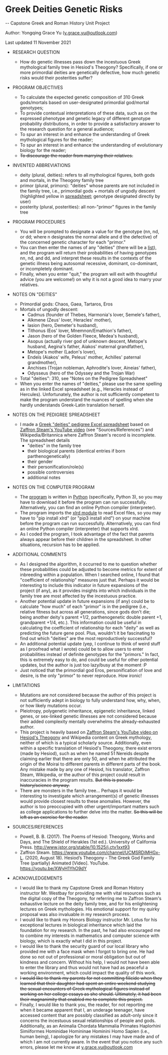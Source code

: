 # Greek Deities Genetic Risks

-- Capstone Greek and Roman History Unit Project

Author: Yongqing Grace Yu (y.grace.yu@outlook.com)

Last updated 11 November 2021


* RESEARCH QUESTION
  - How do genetic illnesses pass down the incestuous Greek mythological family
    tree in Hesiod's Theogony? Specifically, if one or more primordial deities
    are genetically defective, how much genetic risks would their posterities
    suffer?

* PROGRAM OBJECTIVES
  - To calculate the expected genetic composition of 310 Greek gods/mortals
    based on user-designated primordial god/mortal genotypes;
  - To provide contextual interpretations of these data, such as on the
    expressed phenotype and genetic legacy of different genotype probability
    distributions, in order to provide a satisfactory answer to the research
    question for a general audience;
  - To spur an interest in and enhance the understanding of Greek mythological
    figures for the reader;
  - To spur an interest in and enhance the understanding of evolutionary biology
    for the reader;
  - ~~To discourage the reader from marrying their relatives.~~

* INVENTED ABBREVIATIONS
  - deity (plural, deities): refers to all mythological figures, both gods and
    mortals, in the Theogony family tree
  - primor (plural, primors): "deities" whose parents are not included in the
    family tree, i.e., primordial gods + mortals of ungodly descent (highlighted
    yellow in [spreadsheet](https://github.com/yyu1230/Miscellaneous/blob/main/greek_deities_genetic_risks/greek_deities_pedigree.xlsx); genotype designated directly by user)
  - posterity (plural, posterities): all non-"primor" figures in the family tree

* PROGRAM PROCEDURES
  - You will be prompted to designate a value for the genotype (nn, nd, or dd;
    where n designates the normal allele and d the defective) of the concerned
    genetic character for each "primor."
  - You can then enter the names of any "deities" (there will be a [list](https://github.com/yyu1230/Miscellaneous/blob/main/greek_deities_genetic_risks/greek_deities_pedigree.xlsx)), and
    the program will return their probabilities of having genotypes nn, nd, and
    dd, and interpret these results in the contexts of the genetic illness being
    autosomal recessive, dominant, co-dominant, or incompletely dominant.
  - Finally, when you enter "quit," the program will exit with thoughtful advice
    (you are welcome!) on why it is not a good idea to marry your relatives.

* NOTES ON "DEITIES"
  - Primordial gods: Chaos, Gaea, Tartaros, Eros
  - Mortals of ungodly descent:
    + Cadmus (founder of Thebes, Harmonia's lover, Semele's father),
    + Alkmene (Zeus' lover, Heracles' mother),
    + Iasion (hero, Demeter's husband),
    + Tithonus (Eos' lover, Mnemnon/Emathion's father),
    + Jason (hero of the Golden Fleece, Medea's husband),
    + Asopus (actually river god of unknown descent, Metope's husband,
              Aegina's father, Aiakos' maternal grandfather),
    + Metope's mother (Ladon's lover),
    + Endeïs (Aiakos' wife, Peleus' mother, Achilles' paternal grandmother),
    + Anchises (Trojan nobleman, Aphrodite's lover, Aineias' father),
    + Odysseus (hero of the Odyssey and the Trojan War)
  - Total "deities": 310, see "Notes on the Pedigree Spreadsheet"
  - When you enter the names of "deities," please use the same spelling as in
    the linked Excel spreadsheet (e.g., Heracles instead of Hercules).
    Unfortunately, the author is not sufficiently competent to make the program
    understand the nuances of spelling when she hardly understands Greek-Latin
    translation herself.

* NOTES ON THE PEDIGREE SPREADSHEET
  - I made a [Greek "deities" pedigree Excel spreadsheet](https://github.com/yyu1230/Miscellaneous/blob/main/greek_deities_genetic_risks/greek_deities_pedigree.xlsx) based on [Zaffron Steam's YouTube video](https://youtu.be/XWyH1YhO9dY) (see
    "Sources/References") and Wikipedia/Britannica where Zaffron Steam's record
    is incomplete. The spreadsheet details
    + "deities" in the family tree
    + their biological parents (identical entries if born parthenogenetically)
    + their gender
    + their personification/role(s)
    + possible controversies
    + additional notes

* NOTES ON THE COMPUTER PROGRAM
  - The [program](https://github.com/yyu1230/Miscellaneous/blob/main/greek_deities_genetic_risks/greek_deities_genetic_risks.py) is written in [Python](https://www.python.org/) (specifically, Python 3), so you may have
    to download it before the program can run successfully. Alternatively, you
    can find an online Python compiler (interpreter).
  - The program imports the [xlrd module](https://xlrd.readthedocs.io/en/latest/) to read Excel files, so you may have to
    "pip install xlrd" (or "pip3 install xlrd") on your machine before the
    program can run successfully. Alternatively, you can find an online Python
    compiler (interpreter) that supports xlrd.
  - As I coded the program, I took advantage of the fact that parents always
    appear before their children in the spreadsheet. In other situations,
    recursion has to be applied.

* ADDITIONAL COMMENTS
  - As I designed the algorithm, it occurred to me to question whether these
    probabilities could be adjusted to become metrics for extent of inbreeding
    within a population. When I searched online, I found that "coefficient of
    relationship" measures just that. Perhaps it would be interesting to include
    this indicator in future expansions of the project (if any), as it provides
    insights into which individuals in the family tree are most affected by the
    incestuous practice.
  - Another potential update in future expansions (if any) could be to calculate
    "how much" of each "primor" is in the pedigree (i.e., relative fitness but
    across all generations, since gods don't die; being another deity's parent
    +1/2, parthenogenetic double parent +1, grandparent +1/4, etc.). This
    information could be useful in calculating the coefficient of relationship
    for each "deity" as well as predicting the future gene pool. Plus, wouldn't
    it be fascinating to find out which "deities" are the most reproductively
    successful?
  - An additional potential update (yep, I continue to think of weird stuff as I
    proofread what I wrote) could be to allow users to enter probabilities
    instead of definite genotypes for the "primors." In fact, this is extremely
    easy to do, and could be useful for other potential updates, but the author
    is just too lazy/busy at the moment :P
  - Just noticed that the primordial god Eros, personification of love and
    desire, is the only "primor" to never reproduce. How ironic!

* LIMITATIONS
  - Mutations are not considered because the author of this project is not
    sufficiently adept in biology to fully understand how, why, when, or how
    likely mutations occur.
  - Pleiotropy, polygenetic inheritance, epigenetic inheritance, linked genes,
    or sex-linked genetic illnesses are not considered because their added
    complexity mentally overwhelms the already-exhausted author.
  - This project is heavily based on [Zaffron Steam's YouTube video on Hesiod's
    Theogony](https://youtu.be/XWyH1YhO9dY) and Wikipedia content on Greek mythology, neither of which is a
    typical scholarly source. Additionally, even within a specific translation
    of Hesiod's Theogony, there exist errors (made by Hesiod), such as when he
    named 51 Nereids despite claiming earlier that there are only 50, and when
    he attributed the origin of the Moirai to different parents in different
    parts of the book. Any mistake made by any one of Hesiod, his translator,
    Zaffron Steam, Wikipedia, or the author of this project could result in
    inaccuracies in the program results. ~~But this is pseudo-history/science
    anyway.~~
  - There are monsters in the family tree... Perhaps it would be interesting to
    investigate which arrangement(s) of genetic illnesses would provide closest
    results to these anomalies. However, the author is too preoccupied with
    other urgent/important matters such as college applications to further delve
    into the matter. ~~So this will be left as an exercise for the reader.~~

* SOURCES/REFERENCES
  - Powell, B. B. (2017). The Poems of Hesiod: Theogony, Works and Days,
    and The Shield of Herakles (1st ed.). University of California Press.
    http://www.jstor.org/stable/10.1525/j.ctv1xxt93
  - Zaffron Steam. https://www.youtube.com/channel/UCMSRDiMHGx-L.
    (2020, August 18). Hesiod’s Theogony - The Greek God Family Tree
    (partially) Animated \[Video]. YouTube. https://youtu.be/XWyH1YhO9dY

* ACKNOWLEDGEMENTS
  - I would like to thank my Capstone Greek and Roman History instructor Mr.
    Westbay for providing me with vital resources such as the digital copy of
    the Theogony, for referring me to Zaffron Steam's exhaustive lecture on the
    deity family tree, and for his enlightening lectures on Greek mythologies.
    His emotional support for my quirky proposal was also invaluable in my
    research process.
  - I would like to thank my Honors Biology instructor Mr. Lotus for his
    exceptional lectures in biological inheritance which laid the foundation for
    my research. In the past, he had also encouraged me to combine my interests
    in mathematics and computer science with biology, which is exactly what I
    did in this project.
  - I would like to thank the security guard of our local library who provided
    me with a face mask when I forgot to bring one. He had done so not out of
    professional or moral obligation but out of kindness and concern. Without
    his help, I would not have been able to enter the library and thus would not
    have had as peaceful a working environment, which could impact the quality
    of this work.
  - ~~I would like to thank my parents for not committing filicide when they
    learned that their daughter had spent an entire weekend studying the sexual
    encounters of Greek mythological figures instead of working on her college
    essays as she should. Ultimately, it had been their magnanimity that enabled
    me to complete this project.~~
  - Finally, I would like to thank you, the reader, for not reporting me when it
    became apparent that I, an underage teenager, have accessed content that are
    possibly classified as adult-only since it concerns the incestuous sexual
    relationships of people and gods. Additionally, as an Animalia Chordata
    Mammalia Primates Haplorhini Simiiformes Hominidae Homininae Hominini Homo
    Sapien (i.e., human being), I apologize for any mistakes I may have made and
    of which I am not currently aware. In the event that you notice any such
    errors, please let me know at y.grace.yu@outlook.com

